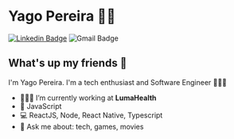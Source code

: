 # Yago Pereira 👨🏻 
[![Linkedin Badge](https://img.shields.io/badge/-Yago%20Pereira-blue?style=flat-square&logo=Linkedin&logoColor=white&link=https://www.linkedin.com/in/ypazevedo/)](https://www.linkedin.com/in/ypazevedo/) 
![Gmail Badge](https://img.shields.io/badge/-yago.pereira.az@gmail.com-c14438?style=flat-square&logo=Gmail&logoColor=white&link=mailto:yago.pereira.az@gmail.com)

## What's up my friends 👋
I'm Yago Pereira.
I'm a tech enthusiast and Software Engineer 👨🏻‍💻

- 👨🏻‍⚕️ I’m currently working at **LumaHealth**
- 💛 JavaScript
- 💻 ReactJS, Node, React Native, Typescript
- 💬   Ask me about: tech, games, movies
